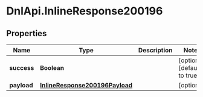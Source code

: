 # DnlApi.InlineResponse200196

## Properties
Name | Type | Description | Notes
------------ | ------------- | ------------- | -------------
**success** | **Boolean** |  | [optional] [default to true]
**payload** | [**InlineResponse200196Payload**](InlineResponse200196Payload.md) |  | [optional] 


